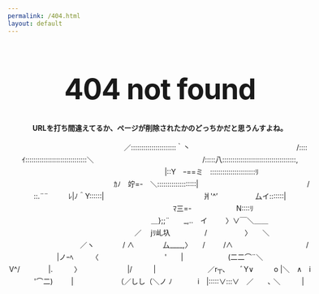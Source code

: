 ```yaml
---
permalink: /404.html
layout: default
---
```


<style type="text/css" media="screen">
  .center-column{
    width:600px;
  }
  .center-column p {
    max-width: 600px;
    text-align: center;
    line-height: 1.5rem;
  }
  .center-column h1 {
    text-align: center;
    font-size: 4em;
    line-height: 1;
    letter-spacing: -1px;
  }
</style>

<div class="center-column">
  <h1>404 not found</h1>

  <p>
    <strong
      >URLを打ち間違えてるか、ページが削除されたかのどっちかだと思うんすよね。</strong
    >
  </p>
  <p>
    　　　　　　　　　 　 　 　 　 　 ／::::::::::::::::::::::｀丶
    　　　　　　　　 　 　 　 　 　 /::::ｲ::::::::::::::::::::::::::::::＼
    　　　　　　　　　　　　　　　/:::::八::::::::::::::::::::::::::::::::::::,
    　　　　　　　　　　　　　 　 |::Y　ｰ==ミ　::::::::::::::::::::::ﾘ
    　　　　　　　　　　　　　 　 ｶﾉ　竚=-　＼:::::::::::::::::::|
    　　　　　　　　　　　　　　　/　 ::.¨¨ 　 　 ﾚ|ﾉ＾Y::::::| 　　　　　　　
    　 　 　 　 　 爿'^’　　　　　 厶イ:::::::|
    　　　　　　　　　　　　　　　ﾏ三=-　　　　　　 N::::ﾘ
    　　　　　　　　　　　　　　＿};;¨　　_,..　イ　 　 〉∨￣＼＿＿
    　　　　　　　　　 　 　 ／　 jﾘ乢圦　　 　 　 /　　　　　 〉　　＼ 　　　
    　 　 　 　 　 ／ヽ　　　　/ ∧　　　　厶____,〉　　/　 　 /∧
    　　　　　　　　　　/　　　　　　 |ノｰﾍ　 　 〈　　　　　　　　　 '　　|
    　　　　　　(二二⌒¨＼　V^/　　　　|.　　　〉　　　　　　　|/　　　|
    　　　　　　　／r┬､　　ﾞY∨ 　 　 o |＼　∧　i 　 　 '⌒二)　 　 | 　　　 　 　
    （／しし（＼ノ ﾉ　 　 　i　|:::::∨:::∨　／　　､ ＼　　　|
  </p>
</div>
